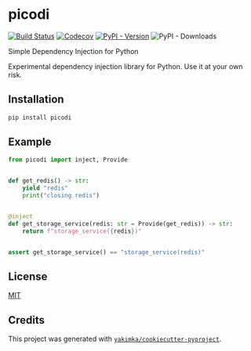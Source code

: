 # picodi

[![Build Status](https://github.com/yakimka/picodi/actions/workflows/workflow-ci.yml/badge.svg?branch=main&event=push)](https://github.com/yakimka/picodi/actions/workflows/workflow-ci.yml)
[![Codecov](https://codecov.io/gh/yakimka/picodi/branch/main/graph/badge.svg)](https://codecov.io/gh/yakimka/picodi)
[![PyPI - Version](https://img.shields.io/pypi/v/picodi.svg)](https://pypi.org/project/picodi/)
![PyPI - Downloads](https://img.shields.io/pypi/dm/picodi)

Simple Dependency Injection for Python

Experimental dependency injection library for Python. Use it at your own risk.

## Installation

```bash
pip install picodi
```

## Example

```python
from picodi import inject, Provide


def get_redis() -> str:
    yield "redis"
    print("closing redis")


@inject
def get_storage_service(redis: str = Provide(get_redis)) -> str:
    return f"storage_service({redis})"


assert get_storage_service() == "storage_service(redis)"
```

## License

[MIT](https://github.com/yakimka/picodi/blob/main/LICENSE)


## Credits

This project was generated with [`yakimka/cookiecutter-pyproject`](https://github.com/yakimka/cookiecutter-pyproject).
